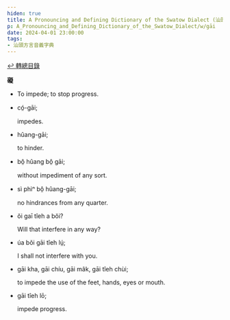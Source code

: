 ```yaml
---
hiden: true
title: A Pronouncing and Defining Dictionary of the Swatow Dialect (汕頭方言音義字典) / gāi
p: A_Pronouncing_and_Defining_Dictionary_of_the_Swatow_Dialect/w/gāi
date: 2024-04-01 23:00:00
tags: 
- 汕頭方言音義字典
---
```


[↩️ 轉總目錄](/A_Pronouncing_and_Defining_Dictionary_of_the_Swatow_Dialect)


**礙**
- To impede; to stop progress.

- có̤-gāi;

  impedes.

- hûang-gāi;

  to hinder.

- bô̤ hûang bô̤ gāi;

  without impediment of any sort.

- sì phìⁿ bô̤ hûang-gāi;

  no hindrances from any quarter.

- ŏi gaī tîeh a bŏi?

  Will that interfere in any way?

- úa bŏi gāi tîeh lṳ́;

  I shall not interfere with you.

- gāi kha, gāi chíu, gāi mâk, gāi tîeh chùi;

  to impede the use of the feet, hands, eyes or mouth.

- gāi tîeh lō;

  impede progress.